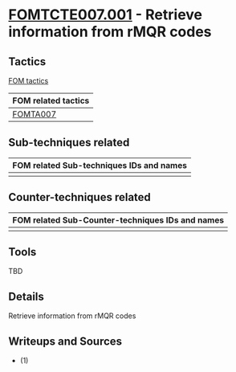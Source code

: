 # [FOMTCTE007.001](https://github.com/blue101010/FOM/blob/main/countertechniques/FOMCTE007.001.md) - Retrieve information from rMQR codes


## Tactics

[FOM tactics](https://github.com/blue101010/FOM/blob/main/tactics/tactics.md)

| FOM related tactics  |
| --------------------------------------- |
| [FOMTA007](https://github.com/blue101010/FOM/blob/main/tactics/FOMTA007.md)   |


## Sub-techniques related

| FOM related  Sub-techniques IDs and names|
| ------------------------------------------------------------ |
|     |

## Counter-techniques related

| FOM related  Sub-Counter-techniques IDs and names|
| ------------------------------------------------------------ |
|       |

## Tools

TBD

## Details

Retrieve information from rMQR codes

## Writeups and Sources

- (1) 
